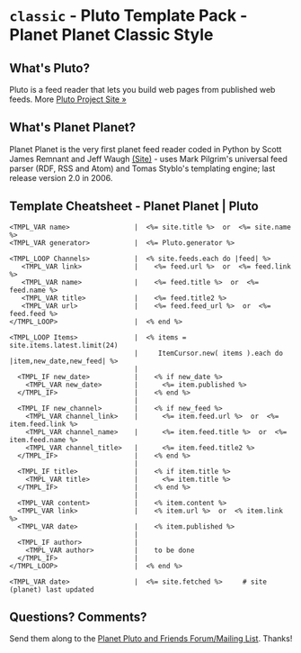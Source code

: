 # `classic` -  Pluto Template Pack - Planet Planet Classic Style

## What's Pluto?

Pluto is a feed reader that lets you build web pages from published
web feeds. More [Pluto Project Site »](http://feedreader.github.io)

## What's Planet Planet?

Planet Planet is the very first planet feed reader coded in Python
by Scott James Remnant and Jeff Waugh [(Site)](http://www.planetplanet.org) - uses
Mark Pilgrim's universal feed parser (RDF, RSS and Atom)
and Tomas Styblo's templating engine; last release version 2.0 in 2006.


## Template Cheatsheet - Planet Planet | Pluto

    <TMPL_VAR name>                |  <%= site.title %>  or  <%= site.name %>
    <TMPL_VAR generator>           |  <%= Pluto.generator %>
    
    <TMPL_LOOP Channels>           |  <% site.feeds.each do |feed| %>
       <TMPL_VAR link>             |    <%= feed.url %>  or  <%= feed.link %>
       <TMPL_VAR name>             |    <%= feed.title %>  or  <%= feed.name %>
       <TMPL_VAR title>            |    <%= feed.title2 %>
       <TMPL_VAR url>              |    <%= feed.feed_url %>  or  <%= feed.feed %>
    </TMPL_LOOP>                   |  <% end %>
    
    <TMPL_LOOP Items>              |  <% items = site.items.latest.limit(24)
                                   |     ItemCursor.new( items ).each do |item,new_date,new_feed| %>
                                   |
      <TMPL_IF new_date>           |    <% if new_date %>
        <TMPL_VAR new_date>        |      <%= item.published %>
      </TMPL_IF>                   |    <% end %>
                                   |
      <TMPL_IF new_channel>        |    <% if new_feed %>
        <TMPL_VAR channel_link>    |      <%= item.feed.url %>  or  <%= item.feed.link %>
        <TMPL_VAR channel_name>    |      <%= item.feed.title %>  or  <%= item.feed.name %>
        <TMPL_VAR channel_title>   |      <%= item.feed.title2 %>
      </TMPL_IF>                   |    <% end %>
                                   |
      <TMPL_IF title>              |    <% if item.title %>
        <TMPL_VAR title>           |      <%= item.title %>
      </TMPL_IF>                   |    <% end %>
                                   |
      <TMPL_VAR content>           |    <% item.content %>
      <TMPL_VAR link>              |    <% item.url %>  or  <% item.link %>
      <TMPL_VAR date>              |    <% item.published %>
                                   |
      <TMPL_IF author>             |
        <TMPL_VAR author>          |    to be done
      </TMPL_IF>                   |
    </TMPL_LOOP>                   |  <% end %>
    
    <TMPL_VAR date>                |  <%= site.fetched %>     # site (planet) last updated



## Questions? Comments?

Send them along to the [Planet Pluto and Friends Forum/Mailing List](http://groups.google.com/group/feedreader).
Thanks!

